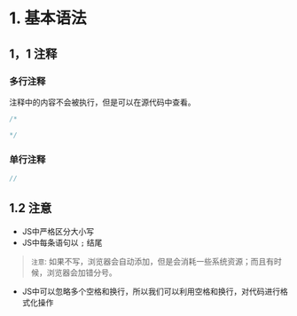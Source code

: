 # 1. 基本语法
 
## 1，1 注释
### 多行注释

注释中的内容不会被执行，但是可以在源代码中查看。
```js
/*

*/
```

### 单行注释
```js
//
```


## 1.2 注意
* JS中严格区分大小写
* JS中每条语句以 `;` 结尾
> `注意`: 如果不写，浏览器会自动添加，但是会消耗一些系统资源；而且有时候，浏览器会加错分号。 
* JS中可以忽略多个空格和换行，所以我们可以利用空格和换行，对代码进行格式化操作